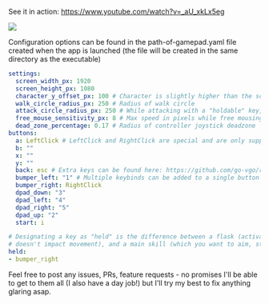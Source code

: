See it in action: https://www.youtube.com/watch?v=_aU_xkLx5eg

![](https://media0.giphy.com/media/LSFB29dKFn7SRgdZ2q/giphy.gif)

Configuration options can be found in the path-of-gamepad.yaml file created when the app is launched (the file will be created in the same directory as the executable)
```yaml
settings:
  screen_width_px: 1920
  screen_height_px: 1080
  character_y_offset_px: 100 # Character is slightly higher than the screen center
  walk_circle_radius_px: 250 # Radius of walk circle
  attack_circle_radius_px: 250 # While attacking with a "holdable" key, radius can changes
  free_mouse_sensitivity_px: 8 # Max speed in pixels while free mousing
  dead_zone_percentage: 0.17 # Radius of controller joystick deadzone 
buttons:
  a: LeftClick # LeftClick and RightClick are special and are only supported on a/b/x/y/bumper_right/bumper_left
  b: ""
  x: ""
  y: ""
  back: esc # Extra keys can be found here: https://github.com/go-vgo/robotgo/blob/master/docs/keys.md
  bumper_left: "1" # Multiple keybinds can be added to a single button with comma separation, i.e "1,2,3", but it's against the rules
  bumper_right: RightClick
  dpad_down: "3"
  dpad_left: "4"
  dpad_right: "5"
  dpad_up: "2"
  start: i

# Designating a key as "held" is the difference between a flask (activates, 
# doesn't impact movement), and a main skill (which you want to aim, stop and hold, etc)
held: 
- bumper_right
```

Feel free to post any issues, PRs, feature requests - no promises I'll be able to get to them all (I also have a day job!) but I'll try my best to fix anything glaring asap. 